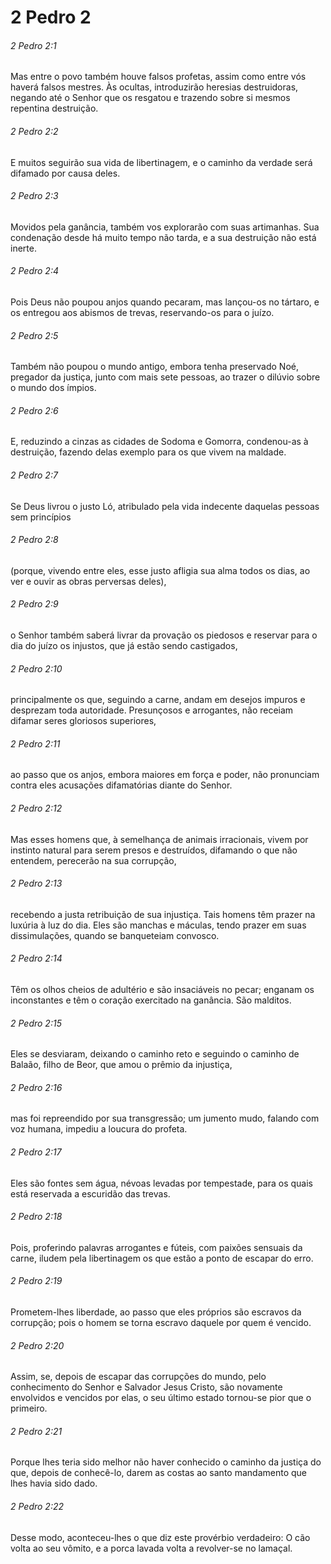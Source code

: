 # 2 Pedro 2

###### 2 Pedro 2:1

Mas entre o povo também houve falsos profetas, assim como entre vós haverá falsos mestres. Às ocultas, introduzirão heresias destruidoras, negando até o Senhor que os resgatou e trazendo sobre si mesmos repentina destruição.

###### 2 Pedro 2:2

E muitos seguirão sua vida de libertinagem, e o caminho da verdade será difamado por causa deles.

###### 2 Pedro 2:3

Movidos pela ganância, também vos explorarão com suas artimanhas. Sua condenação desde há muito tempo não tarda, e a sua destruição não está inerte.

###### 2 Pedro 2:4

Pois Deus não poupou anjos quando pecaram, mas lançou-os no tártaro, e os entregou aos abismos de trevas, reservando-os para o juízo.

###### 2 Pedro 2:5

Também não poupou o mundo antigo, embora tenha preservado Noé, pregador da justiça, junto com mais sete pessoas, ao trazer o dilúvio sobre o mundo dos ímpios.

###### 2 Pedro 2:6

E, reduzindo a cinzas as cidades de Sodoma e Gomorra, condenou-as à destruição, fazendo delas exemplo para os que vivem na maldade.

###### 2 Pedro 2:7

Se Deus livrou o justo Ló, atribulado pela vida indecente daquelas pessoas sem princípios

###### 2 Pedro 2:8

(porque, vivendo entre eles, esse justo afligia sua alma todos os dias, ao ver e ouvir as obras perversas deles),

###### 2 Pedro 2:9

o Senhor também saberá livrar da provação os piedosos e reservar para o dia do juízo os injustos, que já estão sendo castigados,

###### 2 Pedro 2:10

principalmente os que, seguindo a carne, andam em desejos impuros e desprezam toda autoridade. Presunçosos e arrogantes, não receiam difamar seres gloriosos superiores,

###### 2 Pedro 2:11

ao passo que os anjos, embora maiores em força e poder, não pronunciam contra eles acusações difamatórias diante do Senhor.

###### 2 Pedro 2:12

Mas esses homens que, à semelhança de animais irracionais, vivem por instinto natural para serem presos e destruídos, difamando o que não entendem, perecerão na sua corrupção,

###### 2 Pedro 2:13

recebendo a justa retribuição de sua injustiça. Tais homens têm prazer na luxúria à luz do dia. Eles são manchas e máculas, tendo prazer em suas dissimulações, quando se banqueteiam convosco.

###### 2 Pedro 2:14

Têm os olhos cheios de adultério e são insaciáveis no pecar; enganam os inconstantes e têm o coração exercitado na ganância. São malditos.

###### 2 Pedro 2:15

Eles se desviaram, deixando o caminho reto e seguindo o caminho de Balaão, filho de Beor, que amou o prêmio da injustiça,

###### 2 Pedro 2:16

mas foi repreendido por sua transgressão; um jumento mudo, falando com voz humana, impediu a loucura do profeta.

###### 2 Pedro 2:17

Eles são fontes sem água, névoas levadas por tempestade, para os quais está reservada a escuridão das trevas.

###### 2 Pedro 2:18

Pois, proferindo palavras arrogantes e fúteis, com paixões sensuais da carne, iludem pela libertinagem os que estão a ponto de escapar do erro.

###### 2 Pedro 2:19

Prometem-lhes liberdade, ao passo que eles próprios são escravos da corrupção; pois o homem se torna escravo daquele por quem é vencido.

###### 2 Pedro 2:20

Assim, se, depois de escapar das corrupções do mundo, pelo conhecimento do Senhor e Salvador Jesus Cristo, são novamente envolvidos e vencidos por elas, o seu último estado tornou-se pior que o primeiro.

###### 2 Pedro 2:21

Porque lhes teria sido melhor não haver conhecido o caminho da justiça do que, depois de conhecê-lo, darem as costas ao santo mandamento que lhes havia sido dado.

###### 2 Pedro 2:22

Desse modo, aconteceu-lhes o que diz este provérbio verdadeiro: O cão volta ao seu vômito, e a porca lavada volta a revolver-se no lamaçal.

